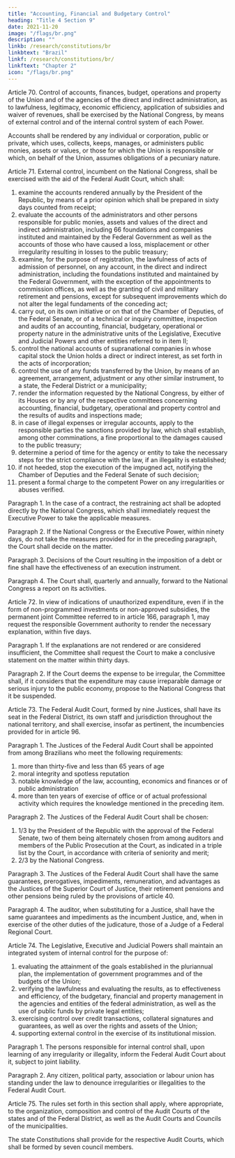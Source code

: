 ```yaml
---
title: "Accounting, Financial and Budgetary Control"
heading: "Title 4 Section 9"
date: 2021-11-20
image: "/flags/br.png"
description: ""
linkb: /research/constitutions/br
linkbtext: "Brazil"
linkf: /research/constitutions/br/
linkftext: "Chapter 2"
icon: "/flags/br.png"
---
```




Article 70. Control of accounts, finances, budget, operations and property of the Union and of the agencies of the direct and indirect administration, as to lawfulness, legitimacy, economic efficiency, application of subsidies and waiver of revenues, shall be exercised by the National Congress, by means of external control and of the internal control system of each Power.

Accounts shall be rendered by any individual or corporation, public or private, which uses, collects, keeps, manages, or administers public monies, assets or values, or those for which the Union is responsible or which, on behalf of the Union, assumes obligations of a pecuniary nature.

Article 71.  External control, incumbent on the National Congress, shall be exercised with the aid of the Federal Audit Court, which shall:

1. examine the accounts rendered annually by the President of the Republic, by
means of a prior opinion which shall be prepared in sixty days counted from receipt;
2.  evaluate the accounts of the administrators and other persons responsible
for public monies, assets and values of the direct and indirect administration, including
66
 foundations and companies instituted and maintained by the Federal Government as
well as the accounts of those who have caused a loss, misplacement or other irregularity
resulting in losses to the public treasury;
3.   examine, for the purpose of registration, the lawfulness of acts of admission
of personnel, on any account, in the direct and indirect administration, including the
foundations instituted and maintained by the Federal Government, with the exception
of the appointments to commission offices, as well as the granting of civil and military
retirement and pensions, except for subsequent improvements which do not alter the
legal fundaments of the conceding act;
4. carry out, on its own initiative or on that of the Chamber of Deputies, of
the Federal Senate, or of a technical or inquiry committee, inspection and audits of an
accounting, financial, budgetary, operational or property nature in the administrative
units of the Legislative, Executive and Judicial Powers and other entities referred to
in item II;
5. control the national accounts of supranational companies in whose
capital stock the Union holds a direct or indirect interest, as set forth in the acts of
incorporation;
6.  control the use of any funds transferred by the Union, by means of an
agreement, arrangement, adjustment or any other similar instrument, to a state, the
Federal District or a municipality;
7.   render the information requested by the National Congress, by either of
its Houses or by any of the respective committees concerning accounting, financial,
budgetary, operational and property control and the results of audits and inspections made;
8.    in case of illegal expenses or irregular accounts, apply to the responsible
parties the sanctions provided by law, which shall establish, among other comminations,
a fine proportional to the damages caused to the public treasury;
9.  determine a period of time for the agency or entity to take the necessary
steps for the strict compliance with the law, if an illegality is established;
10.  if not heeded, stop the execution of the impugned act, notifying the
Chamber of Deputies and the Federal Senate of such decision;
11.  present a formal charge to the competent Power on any irregularities or
abuses verified.

Paragraph 1. In the case of a contract, the restraining act shall be adopted directly
by the National Congress, which shall immediately request the Executive Power to
take the applicable measures.

Paragraph 2. If the National Congress or the Executive Power, within ninety
days, do not take the measures provided for in the preceding paragraph, the Court
shall decide on the matter.

Paragraph 3. Decisions of the Court resulting in the imposition of a debt or fine
shall have the effectiveness of an execution instrument.

Paragraph 4. The Court shall, quarterly and annually, forward to the National Congress a report on its activities.

Article 72. In view of indications of unauthorized expenditure, even if in the form of non-programmed investments or non-approved subsidies, the permanent joint Committee referred to in article 166, paragraph 1, may request the responsible Government authority to render the necessary explanation, within five days.

Paragraph 1. If the explanations are not rendered or are considered insufficient,
the Committee shall request the Court to make a conclusive statement on the matter
within thirty days.

Paragraph 2. If the Court deems the expense to be irregular, the Committee shall, if it considers that the expenditure may cause irreparable damage or serious injury to the public economy, propose to the National Congress that it be suspended.

Article 73. The Federal Audit Court, formed by nine Justices, shall have its seat in the Federal District, its own staff and jurisdiction throughout the national territory, and shall exercise, insofar as pertinent, the incumbencies provided for in article 96.

Paragraph 1. The Justices of the Federal Audit Court shall be appointed from among Brazilians who meet the following requirements:
1. more than thirty-five and less than 65 years of age
2.  moral integrity and spotless reputation
3.   notable knowledge of the law, accounting, economics and finances or of
public administration
4. more than ten years of exercise of office or of actual professional activity
which requires the knowledge mentioned in the preceding item.

Paragraph 2. The Justices of the Federal Audit Court shall be chosen:

1. 1/3 by the President of the Republic with the approval of the Federal
Senate, two of them being alternately chosen from among auditors and members of the
Public Prosecution at the Court, as indicated in a triple list by the Court, in accordance
with criteria of seniority and merit;
2. 2/3 by the National Congress.

Paragraph 3. The Justices of the Federal Audit Court shall have the same
guarantees, prerogatives, impediments, remuneration, and advantages as the Justices
of the Superior Court of Justice, their retirement pensions and other pensions being
ruled by the provisions of article 40.

Paragraph 4. The auditor, when substituting for a Justice, shall have the same
guarantees and impediments as the incumbent Justice, and, when in exercise of the
other duties of the judicature, those of a Judge of a Federal Regional Court.

Article 74.  The Legislative, Executive and Judicial Powers shall maintain an integrated system of internal control for the purpose of:

1. evaluating the attainment of the goals established in the pluriannual plan, the implementation of government programmes and of the budgets of the Union;
2.  verifying the lawfulness and evaluating the results, as to effectiveness and efficiency, of the budgetary, financial and property management in the agencies and  entities of the federal administration, as well as the use of public funds by private legal entities;
3.   exercising control over credit transactions, collateral signatures and
guarantees, as well as over the rights and assets of the Union;
4. supporting external control in the exercise of its institutional mission.

Paragraph 1. The persons responsible for internal control shall, upon learning of any irregularity or illegality, inform the Federal Audit Court about it, subject to joint liability.

Paragraph 2. Any citizen, political party, association or labour union has standing
under the law to denounce irregularities or illegalities to the Federal Audit Court.

Article 75. The rules set forth in this section shall apply, where appropriate, to the organization, composition and control of the Audit Courts of the states and of the Federal District, as well as the Audit Courts and Councils of the municipalities. 

The state Constitutions shall provide for the respective Audit Courts, which shall be formed by seven council members.

